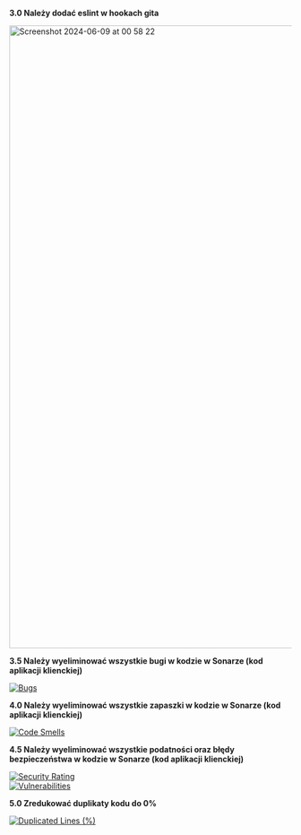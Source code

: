 **3.0 Należy dodać eslint w hookach gita**    

<img width="1111" alt="Screenshot 2024-06-09 at 00 58 22" src="https://github.com/rabarbar15/projektowanie-obiektowe/assets/167764560/39dbc684-8033-460b-8e9d-1a9614bd720b">


**3.5 Należy wyeliminować wszystkie bugi w kodzie w Sonarze (kod aplikacji klienckiej)**    

[![Bugs](https://sonarcloud.io/api/project_badges/measure?project=rabarbar15_sonar-exercise-frontend&metric=bugs)](https://sonarcloud.io/summary/new_code?id=rabarbar15_sonar-exercise-frontend)   

**4.0 Należy wyeliminować wszystkie zapaszki w kodzie w Sonarze (kod aplikacji klienckiej)**

[![Code Smells](https://sonarcloud.io/api/project_badges/measure?project=rabarbar15_sonar-exercise-frontend&metric=code_smells)](https://sonarcloud.io/summary/new_code?id=rabarbar15_sonar-exercise-frontend)    

**4.5 Należy wyeliminować wszystkie podatności oraz błędy bezpieczeństwa w kodzie w Sonarze (kod aplikacji klienckiej)**   

[![Security Rating](https://sonarcloud.io/api/project_badges/measure?project=rabarbar15_sonar-exercise-frontend&metric=security_rating)](https://sonarcloud.io/summary/new_code?id=rabarbar15_sonar-exercise-frontend)   
[![Vulnerabilities](https://sonarcloud.io/api/project_badges/measure?project=rabarbar15_sonar-exercise-frontend&metric=vulnerabilities)](https://sonarcloud.io/summary/new_code?id=rabarbar15_sonar-exercise-frontend)   

**5.0 Zredukować duplikaty kodu do 0%**   

[![Duplicated Lines (%)](https://sonarcloud.io/api/project_badges/measure?project=rabarbar15_sonar-exercise-frontend&metric=duplicated_lines_density)](https://sonarcloud.io/summary/new_code?id=rabarbar15_sonar-exercise-frontend) 
